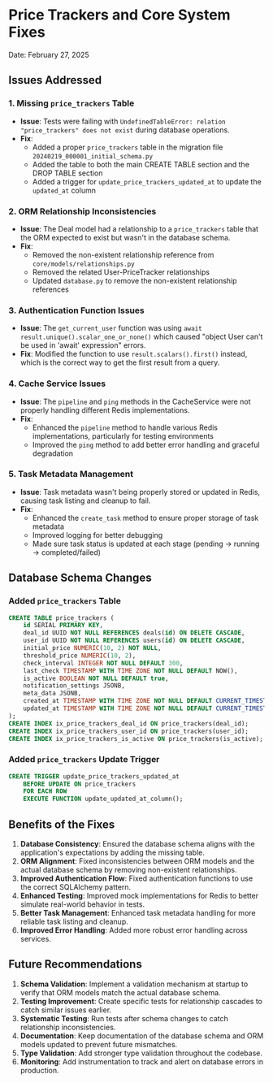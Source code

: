 # Price Trackers and Core System Fixes
Date: February 27, 2025

## Issues Addressed

### 1. Missing `price_trackers` Table
- **Issue**: Tests were failing with `UndefinedTableError: relation "price_trackers" does not exist` during database operations.
- **Fix**: 
  - Added a proper `price_trackers` table in the migration file `20240219_000001_initial_schema.py`
  - Added the table to both the main CREATE TABLE section and the DROP TABLE section
  - Added a trigger for `update_price_trackers_updated_at` to update the `updated_at` column

### 2. ORM Relationship Inconsistencies
- **Issue**: The Deal model had a relationship to a `price_trackers` table that the ORM expected to exist but wasn't in the database schema.
- **Fix**:
  - Removed the non-existent relationship reference from `core/models/relationships.py`
  - Removed the related User-PriceTracker relationships
  - Updated `database.py` to remove the non-existent relationship references

### 3. Authentication Function Issues
- **Issue**: The `get_current_user` function was using `await result.unique().scalar_one_or_none()` which caused "object User can't be used in 'await' expression" errors.
- **Fix**: Modified the function to use `result.scalars().first()` instead, which is the correct way to get the first result from a query.

### 4. Cache Service Issues
- **Issue**: The `pipeline` and `ping` methods in the CacheService were not properly handling different Redis implementations.
- **Fix**:
  - Enhanced the `pipeline` method to handle various Redis implementations, particularly for testing environments
  - Improved the `ping` method to add better error handling and graceful degradation

### 5. Task Metadata Management
- **Issue**: Task metadata wasn't being properly stored or updated in Redis, causing task listing and cleanup to fail.
- **Fix**: 
  - Enhanced the `create_task` method to ensure proper storage of task metadata
  - Improved logging for better debugging
  - Made sure task status is updated at each stage (pending → running → completed/failed)

## Database Schema Changes

### Added `price_trackers` Table
```sql
CREATE TABLE price_trackers (
    id SERIAL PRIMARY KEY,
    deal_id UUID NOT NULL REFERENCES deals(id) ON DELETE CASCADE,
    user_id UUID NOT NULL REFERENCES users(id) ON DELETE CASCADE,
    initial_price NUMERIC(10, 2) NOT NULL,
    threshold_price NUMERIC(10, 2),
    check_interval INTEGER NOT NULL DEFAULT 300,
    last_check TIMESTAMP WITH TIME ZONE NOT NULL DEFAULT NOW(),
    is_active BOOLEAN NOT NULL DEFAULT true,
    notification_settings JSONB,
    meta_data JSONB,
    created_at TIMESTAMP WITH TIME ZONE NOT NULL DEFAULT CURRENT_TIMESTAMP,
    updated_at TIMESTAMP WITH TIME ZONE NOT NULL DEFAULT CURRENT_TIMESTAMP
);
CREATE INDEX ix_price_trackers_deal_id ON price_trackers(deal_id);
CREATE INDEX ix_price_trackers_user_id ON price_trackers(user_id);
CREATE INDEX ix_price_trackers_is_active ON price_trackers(is_active);
```

### Added `price_trackers` Update Trigger
```sql
CREATE TRIGGER update_price_trackers_updated_at
    BEFORE UPDATE ON price_trackers
    FOR EACH ROW
    EXECUTE FUNCTION update_updated_at_column();
```

## Benefits of the Fixes

1. **Database Consistency**: Ensured the database schema aligns with the application's expectations by adding the missing table.
2. **ORM Alignment**: Fixed inconsistencies between ORM models and the actual database schema by removing non-existent relationships.
3. **Improved Authentication Flow**: Fixed authentication functions to use the correct SQLAlchemy pattern.
4. **Enhanced Testing**: Improved mock implementations for Redis to better simulate real-world behavior in tests.
5. **Better Task Management**: Enhanced task metadata handling for more reliable task listing and cleanup.
6. **Improved Error Handling**: Added more robust error handling across services.

## Future Recommendations

1. **Schema Validation**: Implement a validation mechanism at startup to verify that ORM models match the actual database schema.
2. **Testing Improvement**: Create specific tests for relationship cascades to catch similar issues earlier.
3. **Systematic Testing**: Run tests after schema changes to catch relationship inconsistencies.
4. **Documentation**: Keep documentation of the database schema and ORM models updated to prevent future mismatches.
5. **Type Validation**: Add stronger type validation throughout the codebase.
6. **Monitoring**: Add instrumentation to track and alert on database errors in production. 